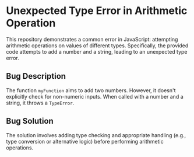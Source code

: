 # Unexpected Type Error in Arithmetic Operation

This repository demonstrates a common error in JavaScript: attempting arithmetic operations on values of different types. Specifically, the provided code attempts to add a number and a string, leading to an unexpected type error.

## Bug Description
The function `myFunction` aims to add two numbers. However, it doesn't explicitly check for non-numeric inputs. When called with a number and a string, it throws a `TypeError`.

## Bug Solution
The solution involves adding type checking and appropriate handling (e.g., type conversion or alternative logic) before performing arithmetic operations.